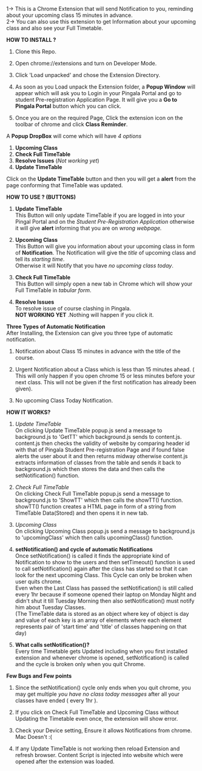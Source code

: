 1-> This is a Chrome Extension that will send Notification to you, reminding about your upcoming class 15 minutes in advance.  
2-> You can also use this extension to get Information about your upcoming class and also see your Full Timetable.  
  
**HOW TO INSTALL ?**  
  
1. Clone this Repo.  
2. Open chrome://extensions and turn on Developer Mode.
3. Click 'Load unpacked' and chose the Extension Directory.
  
4. As soon as you Load unpack the Extension folder, a **Popup Window** will appear which will ask you to Login in your Pingala Portal and go to student Pre-registration Application Page. It will give you a **Go to Pingala Portal** button which you can click.
  
5. Once you are on the required Page, Click the extension icon on the toolbar of chrome and click **Class Reminder**.  

A **Popup DropBox** will come which will have *4 options*  
  
1. **Upcoming Class**
2. **Check Full TimeTable**
3. **Resolve Issues**           (*Not working yet*)
4. **Update TimeTable**

Click on the **Update TimeTable** button and then you will get a **alert** from the page conforming that TimeTable was updated.  
  
**HOW TO USE ?  (BUTTONS)**
  
1. **Update TimeTable**  
This Button will only update TimeTable if you are logged in into your Pingal Portal and on the *Student Pre-Registration Application* otherwise it will give **alert** informing that you are on *wrong webpage.*  
  
2. **Upcoming Class**  
This Button will give you information about your upcoming class in form of **Notification**. The Notification will give the *title* of upcoming class and tell its *starting time*.  
Otherwise it will Notify that you have *no upcoming class today*.

3. **Check Full TimeTable**  
This Button will simply open a new tab in Chrome which will show your Full TimeTable in *tabular form*.

4. **Resolve Issues**  
To resolve issue of course clashing in Pingala.  
**NOT WORKING YET** .Nothing will happen if you click it.  
  
**Three Types of Automatic Notification**  
After Installing, the Extension can give you three type of automatic notification.  
  
1. Notification about Class 15 minutes in advance with the title of the course. 

2. Urgent Notification about a Class which is less than 15 minutes ahead. ( This will only happen if you open chrome 15 or less minutes before your next class. This will not be given if the first notification has already been given).  

3. No upcoming Class Today Notification.  

**HOW IT WORKS?**  

1. *Update TimeTable*  
On clicking Update TimeTable popup.js send a message to background.js to 'GetTT' which background.js sends to content.js. content.js then checks the validity of website by comparing header id with that of Pingala Student Pre-registration Page and if found false alerts the user about it and then returns midway otherwise content.js extracts information of classes from the table and sends it back to background.js which then stores the data and then calls the setNotification() function.

2. *Check Full TimeTable*  
On clicking Check Full TimeTable popup.js send a message to background.js to 'ShowTT' which then calls the showTT() function. showTT() function creates a HTML page in form of a string from TimeTable Data(Stored) and then opens it in new tab.  

3. *Upcoming Class*  
On clicking Upcoming Class popup.js send a message to background.js to 'upcomingClass' which then calls upcomingClass() function.

4. **setNotification() and cycle of automatic Notifications**  
Once setNotification() is called it finds the appropriate kind of Notification to show to the users and then setTimeout() function is used to call setNotification() again after the class has started so that it can look for the next upcoming Class. This Cycle can only be broken when user quits chrome.  
Even when the Last Class has passed the setNotification() is still called every 1hr because if someone opened their laptop on Monday Night and didn't shut it till Tuesday Morning then also setNotification() must notify him about Tuesday Classes.  
(The TimeTable data is stored as an object where key of object is day and value of each key is an array of elements where each element represents pair of 'start time' and 'title' of classes happening on that day)

5. **What calls setNotification()?**  
Every time Timetable gets Updated including when you first installed extension and whenever chrome is opened, setNotification() is called and the cycle is broken only when you quit Chrome.  

**Few Bugs and Few points**  

1. Since the setNotification() cycle only ends when you quit chrome, you may get multiple *you have no class today messages* after all your classes have ended ( every 1hr ).  

2. If you click on Check Full TimeTable and Upcoming Class without Updating the Timetable even once, the extension will show error.

3. Check your Device setting, Ensure it allows Notifications from chrome. Mac Doesn't :(  

4. If any Update TimeTable is not working then reload Extension and refresh browser. Content Script is injected into website which were opened after the extension was loaded.